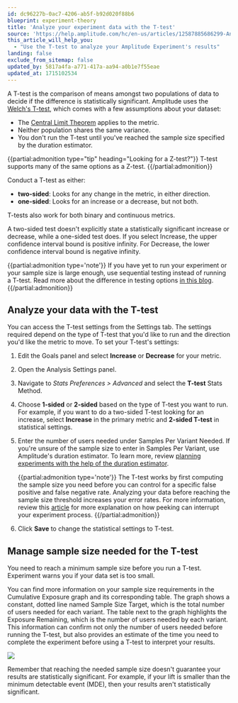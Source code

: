 ```yaml
---
id: dc96227b-0ac7-4206-ab5f-b92d020f88b6
blueprint: experiment-theory
title: 'Analyze your experiment data with the T-test'
source: 'https://help.amplitude.com/hc/en-us/articles/12587885686299-Analyze-your-experiment-data-with-the-T-test'
this_article_will_help_you:
  - "Use the T-test to analyze your Amplitude Experiment's results"
landing: false
exclude_from_sitemap: false
updated_by: 5817a4fa-a771-417a-aa94-a0b1e7f55eae
updated_at: 1715102534
---
```


A T-test is the comparison of means amongst two populations of data to decide if the difference is statistically significant. Amplitude uses the [Welch's T-test](https://en.wikipedia.org/wiki/Welch%27s_t-test), which comes with a few assumptions about your dataset:

* The [Central Limit Theorem](https://en.wikipedia.org/wiki/Central_limit_theorem) applies to the metric.
* Neither population shares the same variance.
* You don't run the T-test until you've reached the sample size specified by the duration estimator.

{{partial:admonition type="tip" heading="Looking for a Z-test?"}}
T-test supports many of the same options as a Z-test.
{{/partial:admonition}}

Conduct a T-test as either:
* **two-sided**:  Looks for any change in the metric, in either direction.
* **one-sided**: Looks for an increase or a decrease, but not both. 

T-tests also work for both binary and continuous metrics.

A two-sided test doesn't explicitly state a statistically significant increase or decrease, while a one-sided test does. If you select Increase, the upper confidence interval bound is positive infinity. For Decrease, the lower confidence interval bound is negative infinity.

{{partial:admonition type='note'}}
If you have yet to run your experiment or your sample size is large enough, use sequential testing instead of running a T-test. Read more about the difference in testing options [in this blog](https://amplitude.com/blog/sequential-test-vs-t-test).
{{/partial:admonition}}

## Analyze your data with the T-test

You can access the T-test settings from the Settings tab. The settings required depend on the type of T-test that you'd like to run and the direction you'd like the metric to move. To set your T-test's settings:

1. Edit the Goals panel and select **Increase** or **Decrease** for your metric.
2. Open the Analysis Settings panel. 
3. Navigate to *Stats Preferences > Advanced* and select the **T-test** Stats Method. 
4. Choose **1-sided** or **2-sided** based on the type of T-test you want to run. 
For example, if you want to do a two-sided T-test looking for an increase, select **Increase** in the primary metric and **2-sided T-test** in statistical settings.
5. Enter the number of users needed under Samples Per Variant Needed. 
If you're unsure of the sample size to enter in Samples Per Variant, use Amplitude's duration estimator. To learn more, review [planning experiments with the help of the duration estimator](/docs/feature-experiment/workflow/experiment-estimate-duration).

    {{partial:admonition type='note'}}
    The T-test works by first computing the sample size you need before you can control for a specific false positive and false negative rate. Analyzing your data before reaching the sample size threshold increases your error rates. For more information, review this [article](https://medium.com/@SkyscannerEng/the-fourth-ghost-of-experimentation-peeking-b33890dcd3de) for more explanation on how peeking can interrupt your experiment process.
    {{/partial:admonition}}

4. Click **Save** to change the statistical settings to T-test.

## Manage sample size needed for the T-test

You need to reach a minimum sample size before you run a T-test. Experiment warns you if your data set is too small. 

You can find more information on your sample size requirements in the Cumulative Exposure graph and its corresponding table. The graph shows a constant, dotted line named Sample Size Target, which is the total number of users needed for each variant. The table next to the graph highlights the Exposure Remaining, which is the number of users needed by each variant. This information can confirm not only the number of users needed before running the T-test, but also provides an estimate of the time you need to complete the experiment before using a T-test to interpret your results.

![](/docs/output/img/experiment-theory/RM3egRnbjtRu6omQuMOnWLzB454XqT8c0Zggca7cXJGi3BM6utiLZjfABHlMD3LEQi3rkWuz1DWXwinwVTJeZ3WQ40aAi9qhQAFzhO769-nlNFWRhYzAhzOVPTk0UHO6k323AO60QDFVCgcZE-AThMY)

Remember that reaching the needed sample size doesn't guarantee your results are statistically significant. For example, if your lift is smaller than the minimum detectable event (MDE), then your results aren't statistically significant.